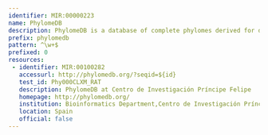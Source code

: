 ```yaml
---
identifier: MIR:00000223
name: PhylomeDB
description: PhylomeDB is a database of complete phylomes derived for different genomes within a specific taxonomic range. It provides alignments, phylogentic trees and tree-based orthology predictions for all encoded proteins.
prefix: phylomedb
pattern: ^\w+$
prefixed: 0
resources:
 - identifier: MIR:00100282
   accessurl: http://phylomedb.org/?seqid=${id}
   test_id: Phy000CLXM_RAT
   description: PhylomeDB at Centro de Investigación Príncipe Felipe
   homepage: http://phylomedb.org/
   institution: Bioinformatics Department,Centro de Investigación Príncipe Felipe, Valencia
   location: Spain
   official: false
---
```

